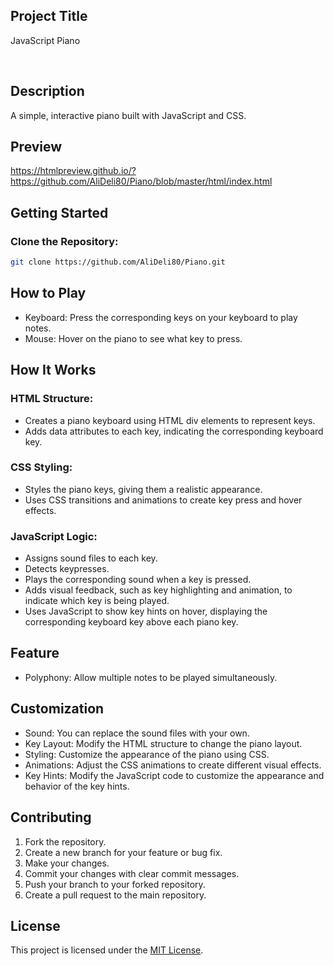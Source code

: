 ## Project Title

JavaScript Piano

<br>

## Description

A simple, interactive piano built with JavaScript and CSS.

## Preview

https://htmlpreview.github.io/?https://github.com/AliDeli80/Piano/blob/master/html/index.html

## Getting Started

### Clone the Repository:

  ```sh
  git clone https://github.com/AliDeli80/Piano.git
  ```

## How to Play

- Keyboard: Press the corresponding keys on your keyboard to play notes.
- Mouse: Hover on the piano to see what key to press.

## How It Works

### HTML Structure:

- Creates a piano keyboard using HTML div elements to represent keys.
- Adds data attributes to each key, indicating the corresponding keyboard key.

### CSS Styling:

- Styles the piano keys, giving them a realistic appearance.
- Uses CSS transitions and animations to create key press and hover effects.

### JavaScript Logic:

- Assigns sound files to each key.
- Detects keypresses.
- Plays the corresponding sound when a key is pressed.
- Adds visual feedback, such as key highlighting and animation, to indicate which key is being played.
- Uses JavaScript to show key hints on hover, displaying the corresponding keyboard key above each piano key.

## Feature

- Polyphony: Allow multiple notes to be played simultaneously.

## Customization

- Sound: You can replace the sound files with your own.
- Key Layout: Modify the HTML structure to change the piano layout.
- Styling: Customize the appearance of the piano using CSS.
- Animations: Adjust the CSS animations to create different visual effects.
- Key Hints: Modify the JavaScript code to customize the appearance and behavior of the key hints.

## Contributing
1.  Fork the repository.
2.  Create a new branch for your feature or bug fix.
3.  Make your changes.
4.  Commit your changes with clear commit messages.
5.  Push your branch to your forked repository.
6.  Create a pull request to the main repository.   

## License

This project is licensed under the [MIT License](LICENSE).
